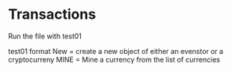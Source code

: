 # Transactions
Run the file with test01 

test01 format 
New = create a new object of either an evenstor or a cryptocurreny 
MINE = Mine a currency from the list of currencies 
